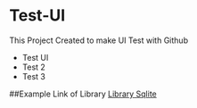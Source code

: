 # Test-UI
This Project Created to make UI Test with Github

* Test UI
* Test 2
* Test 3

##Example Link of Library
[Library Sqlite](https://www.sqlite.org/index.html)
